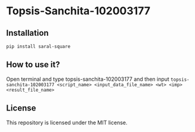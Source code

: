 # Topsis-Sanchita-102003177

## Installation
```pip install saral-square```

## How to use it?
Open terminal and type topsis-sanchita-102003177 and then input
```topsis-sanchita-102003177 <script_name> <input_data_file_name> <wt> <imp> <result_file_name>```

## License
This repository is licensed under the MIT license. 
